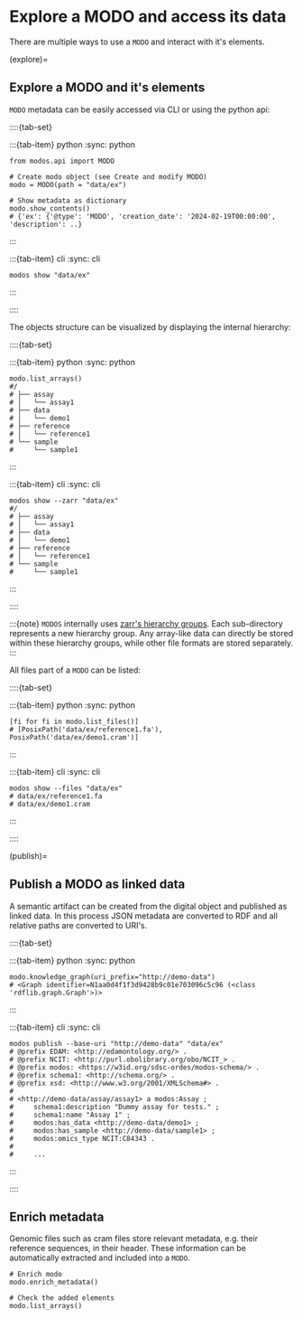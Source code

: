 # Explore a MODO and access its data

There are multiple ways to use a `MODO` and interact with it's elements.

(explore)=

## Explore a MODO and it's elements

`MODO` metadata can be easily accessed via CLI or using the python api:

::::{tab-set}

:::{tab-item} python :sync: python

```{code-block} python
from modos.api import MODO

# Create modo object (see Create and modify MODO)
modo = MODO(path = "data/ex")

# Show metadata as dictionary
modo.show_contents()
# {'ex': {'@type': 'MODO', 'creation_date': '2024-02-19T00:00:00', 'description': ..}
```

:::

:::{tab-item} cli :sync: cli

```{code-block} console
modos show "data/ex"
```

:::

::::

The objects structure can be visualized by displaying the internal hierarchy:

::::{tab-set}

:::{tab-item} python :sync: python

```{code-block} python
modo.list_arrays()
#/
# ├── assay
# │   └── assay1
# ├── data
# │   └── demo1
# ├── reference
# │   └── reference1
# └── sample
#     └── sample1
```

:::

:::{tab-item} cli :sync: cli

```{code-block} console
modos show --zarr "data/ex"
#/
# ├── assay
# │   └── assay1
# ├── data
# │   └── demo1
# ├── reference
# │   └── reference1
# └── sample
#     └── sample1
```

:::

::::

:::{note} `MODOS` internally uses
<a href="https://zarr.readthedocs.io/en/stable/api/hierarchy.html" target="_blank">zarr's
hierarchy groups</a>. Each sub-directory represents a new hierarchy group. Any
array-like data can directly be stored within these hierarchy groups, while
other file formats are stored separately. :::

All files part of a `MODO` can be listed:

::::{tab-set}

:::{tab-item} python :sync: python

```{code-block} python
[fi for fi in modo.list_files()]
# [PosixPath('data/ex/reference1.fa'), PosixPath('data/ex/demo1.cram')]
```

:::

:::{tab-item} cli :sync: cli

```{code-block} console
modos show --files "data/ex"
# data/ex/reference1.fa
# data/ex/demo1.cram
```

:::

::::

(publish)=

## Publish a MODO as linked data

A semantic artifact can be created from the digital object and published as
linked data. In this process JSON metadata are converted to RDF and all relative
paths are converted to URI's.

::::{tab-set}

:::{tab-item} python :sync: python

```{code-block} python
modo.knowledge_graph(uri_prefix="http://demo-data")
# <Graph identifier=N1aa0d4f1f3d9428b9c01e703096c5c96 (<class 'rdflib.graph.Graph'>)>
```

:::

:::{tab-item} cli :sync: cli

```{code-block} console
modos publish --base-uri "http://demo-data" "data/ex"
# @prefix EDAM: <http://edamontology.org/> .
# @prefix NCIT: <http://purl.obolibrary.org/obo/NCIT_> .
# @prefix modos: <https://w3id.org/sdsc-ordes/modos-schema/> .
# @prefix schema1: <http://schema.org/> .
# @prefix xsd: <http://www.w3.org/2001/XMLSchema#> .
#
# <http://demo-data/assay/assay1> a modos:Assay ;
#     schema1:description "Dummy assay for tests." ;
#     schema1:name "Assay 1" ;
#     modos:has_data <http://demo-data/demo1> ;
#     modos:has_sample <http://demo-data/sample1> ;
#     modos:omics_type NCIT:C84343 .
#
#     ...
```

:::

::::

## Enrich metadata

Genomic files such as cram files store relevant metadata, e.g. their reference
sequences, in their header. These information can be automatically extracted and
included into a `MODO`.

```{code-block} python
# Enrich modo
modo.enrich_metadata()

# Check the added elements
modo.list_arrays()
```
